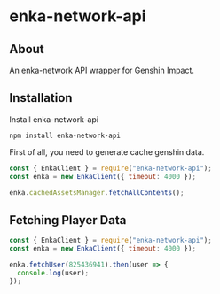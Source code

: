 # enka-network-api

## About

An enka-network API wrapper for Genshin Impact.

## Installation

Install enka-network-api
```sh-session
npm install enka-network-api
```

First of all, you need to generate cache genshin data.
```js
const { EnkaClient } = require("enka-network-api");
const enka = new EnkaClient({ timeout: 4000 });

enka.cachedAssetsManager.fetchAllContents();
```

## Fetching Player Data

```js
const { EnkaClient } = require("enka-network-api");
const enka = new EnkaClient({ timeout: 4000 });

enka.fetchUser(825436941).then(user => {
  console.log(user);
});
```
